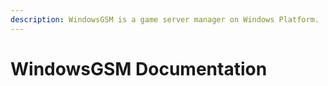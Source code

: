 ```yaml
---
description: WindowsGSM is a game server manager on Windows Platform.
---
```


# WindowsGSM Documentation



